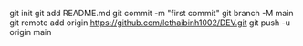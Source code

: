 git init
git add README.md
git commit -m "first commit"
git branch -M main
git remote add origin https://github.com/lethaibinh1002/DEV.git
git push -u origin main